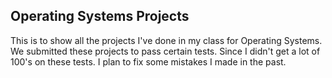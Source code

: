 ## Operating Systems Projects
This is to show all the projects I've done in my class for Operating Systems. We submitted these projects to pass certain tests.
Since I didn't get a lot of 100's on these tests. I plan to fix some mistakes I made in the past.
